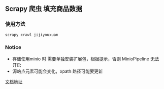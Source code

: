 ## Scrapy 爬虫 填充商品数据

### 使用方法
```bash
scrapy crawl jijiyouxuan
```

### Notice
- 存储使用minio 时 需要单独安装扩展包，根据提示，否则 MinioPipeline 无法开启
- 源站点元素可能会变化，xpath 路径可能要更新

[文档地址](https://www.osgeo.cn/scrapy/topics/media-pipeline.html)